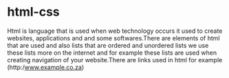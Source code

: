 # html-css
Html is language that is used when web technology occurs it used to create websites, applications and and some softwares.There are elements of html that are used and also lists that are ordered and unordered lists we use these lists more on the internet and for example these lists are used when creating navigation of your website.There are links used in html for example (http:/www.example.co.za) 
